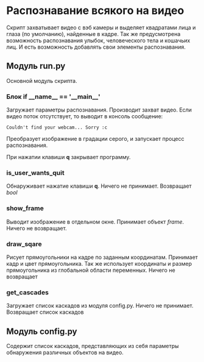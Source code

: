 # Распознавание всякого на видео

Скрипт захватывает видео с вэб камеры и выделяет квадратами лица и глаза (по умолчанию), найденные в кадре. Так же
предусмотрена возможность распознавания улыбок, человеческого тела и кошачьих лиц. И есть возможность добавлять
свои элементы распознавания.

## Модуль run.py
Основной модуль скрипта.

### Блок if \_\_name__ == '\_\_main__'

Загружает параметры распознавания. Производит захват видео. Если видео поток отсутствует, то выводит в консоль
сообщение:

`Couldn't find your webcam... Sorry :c`

Преобразует изображение в градации серого, и запускает процесс распознавания.

При нажатии клавиши **q** закрывает программу.

### is_user_wants_quit

Обнаруживает нажатие клавиши **q**. Ничего не принимает. Возвращает *bool*

### show_frame

Выводит изображение в отдельном окне. Принимает объект *frame*. Ничего не возвращает.

### draw_sqare

Рисует прямоугольники на кадре по заданным координатам. Принимает кадр и цвет прямоугольника. Так же использует
координаты и размер прямоугольника из глобальной области переменных. Ничего не возвращает

### get_cascades

Загружает список каскадов из модуля config.py. Ничего не принимает. Возвращает список каскадов

## Модуль config.py
Содержит список каскадов, представляющих из себя параметры обнаружения различных объектов на видео.
